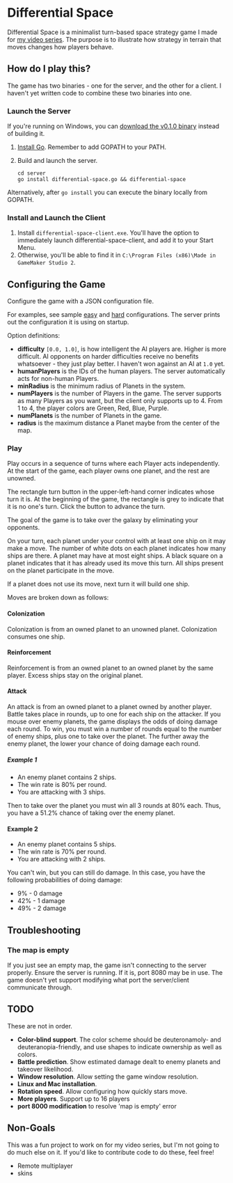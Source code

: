 # Differential Space
Differential Space is a minimalist turn-based space strategy game I made for [my video series](https://www.youtube.com/channel/UC29CSoWw7ASMCTcjzc-7k0w).
The purpose is to illustrate how strategy in terrain that moves changes how players behave.

## How do I play this?
The game has two binaries - one for the server, and the other for a client.
I haven't yet written code to combine these two binaries into one.

### Launch the Server
If you're running on Windows, you can
[download the v0.1.0 binary](https://drive.google.com/file/d/1YbToM27Yhorl9Fa0C1bP2sWDIkx2t688/view?usp=sharing)
instead of building it.

1. [Install Go](https://golang.org/doc/install). Remember to add GOPATH to your PATH.
1. Build and launch the server.

   ```
   cd server
   go install differential-space.go && differential-space
   ```

Alternatively, after `go install` you can execute the binary locally from GOPATH.

### Install and Launch the Client
1. Install `differential-space-client.exe`. You'll have the option to immediately launch
differential-space-client, and add it to your Start Menu.
1. Otherwise, you'll be able to find it in `C:\Program Files (x86)\Made in GameMaker Studio 2`.

## Configuring the Game
Configure the game with a JSON configuration file.

For examples, see sample [easy](server/easy.json) and [hard](server/hard.json) configurations.
The server prints out the configuration it is using on startup.

Option definitions:
- **difficulty** `[0.0, 1.0]`, is how intelligent the AI players are.
Higher is more difficult. 
AI opponents on harder difficulties receive no benefits whatsoever - they just play better.
I haven't won against an AI at `1.0` yet.
- **humanPlayers** is the IDs of the human players.
The server automatically acts for non-human Players.
- **minRadius** is the minimum radius of Planets in the system.
- **numPlayers** is the number of Players in the game.
The server supports as many Players as you want, but the client only supports up to 4.
From 1 to 4, the player colors are Green, Red, Blue, Purple.
- **numPlanets** is the number of Planets in the game.
- **radius** is the maximum distance a Planet maybe from the center of the map.

### Play
Play occurs in a sequence of turns where each Player acts independently.
At the start of the game, each player owns one planet, and the rest are unowned.

The rectangle turn button in the upper-left-hand corner indicates whose turn it is.
At the beginning of the game, the rectangle is grey to indicate that it is no one's turn.
Click the button to advance the turn.

The goal of the game is to take over the galaxy by eliminating your opponents.

On your turn, each planet under your control with at least one ship on it may make a move.
The number of white dots on each planet indicates how many ships are there.
A planet may have at most eight ships.
A black square on a planet indicates that it has already used its move this turn.
All ships present on the planet participate in the move.

If a planet does not use its move, next turn it will build one ship.

Moves are broken down as follows:
#### Colonization
Colonization is from an owned planet to an unowned planet.
Colonization consumes one ship.
#### Reinforcement
Reinforcement is from an owned planet to an owned planet by the same player.
Excess ships stay on the original planet.
#### Attack
An attack is from an owned planet to a planet owned by another player.
Battle takes place in rounds, up to one for each ship on the attacker.
If you mouse over enemy planets, the game displays the odds of doing damage each round.
To win, you must win a number of rounds equal to the number of enemy ships, plus one to take over the planet.
The further away the enemy planet, the lower your chance of doing damage each round.

##### Example 1
- An enemy planet contains 2 ships.
- The win rate is 80% per round.
- You are attacking with 3 ships.

Then to take over the planet you must win all 3 rounds at 80% each.
Thus, you have a 51.2% chance of taking over the enemy planet.

#### Example 2
- An enemy planet contains 5 ships.
- The win rate is 70% per round.
- You are attacking with 2 ships.

You can't win, but you can still do damage.
In this case, you have the following probabilities of doing damage:
- 9% - 0 damage
- 42% - 1 damage
- 49% - 2 damage

## Troubleshooting

### The map is empty
If you just see an empty map, the game isn't connecting to the server properly.
Ensure the server is running.
If it is, port 8080 may be in use.
The game doesn't yet support modifying what port the server/client communicate through.

## TODO
These are not in order.

- **Color-blind support**.
The color scheme should be deuteronamoly- and deuteranopia-friendly, and use shapes to indicate ownership as well as colors.
- **Battle prediction**.
Show estimated damage dealt to enemy planets and takeover likelihood.
- **Window resolution**.
Allow setting the game window resolution.
- **Linux and Mac installation**.
- **Rotation speed**.
Allow configuring how quickly stars move.
- **More players**.
Support up to 16 players
- **port 8000 modification**
to resolve 'map is empty' error

## Non-Goals
This was a fun project to work on for my video series, but I'm not going to do much else on it.
If you'd like to contribute code to do these, feel free!

- Remote multiplayer
- skins

